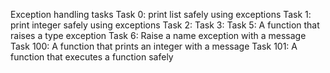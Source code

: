 Exception handling tasks
Task 0: print list safely using exceptions
Task 1: print integer safely using exceptions
Task 2:
Task 3:
Task 5: A function that raises a type exception
Task 6: Raise a name exception with a message
Task 100: A function that prints an integer with a message
Task 101: A function that executes a function safely
